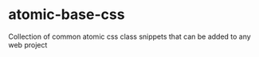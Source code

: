 # atomic-base-css
Collection of common atomic css class snippets that can be added to any web project
